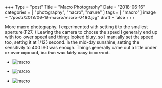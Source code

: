 +++
Type = "post"
Title = "Macro Photography"
Date = "2018-06-16"
categories = [ "photography", "macro", "nature" ]
tags = [
    "macro"
]
image = "/posts/2018/06-16-macro/macro-0480.jpg"
draft = false
+++

More macro photography. I experimented with setting it to the smallest aperture (F27. ) Leaving the camera to choose the speed I generally end up with too lower speed and things looked blury, so I manually set the speed too, setting it at 1/125 second. In the mid-day sunshine, setting the sensitivity to 400 ISO was enough. Things generally came out a little under or over exposed, but that was fairly easy to correct.

* ![macro](/posts/2018/06-16-macro/macro-0480.jpg)

<!--more-->

* ![macro](/posts/2018/06-16-macro/macro-0467.jpg)

* ![macro](/posts/2018/06-16-macro/macro-0383.jpg)



